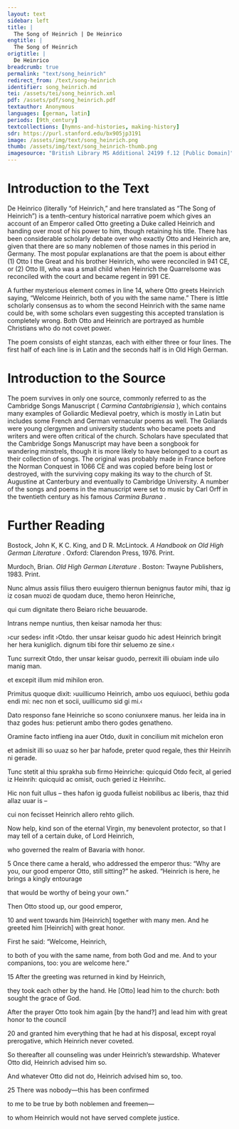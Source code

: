 ```yaml
---
layout: text
sidebar: left
title: |
  The Song of Heinrich | De Heinrico
engtitle: |
  The Song of Heinrich
origtitle: |
  De Heinrico
breadcrumb: true
permalink: "text/song_heinrich"
redirect_from: /text/song-heinrich
identifier: song_heinrich.md
tei: /assets/tei/song_heinrich.xml
pdf: /assets/pdf/song_heinrich.pdf
textauthor: Anonymous
languages: [german, latin]
periods: [9th_century]
textcollections: [hymns-and-histories, making-history]
sdr: https://purl.stanford.edu/bx905jp3191
image: /assets/img/text/song_heinrich.png
thumb: /assets/img/text/song_heinrich-thumb.png
imagesource: "British Library MS Additional 24199 f.12 [Public Domain]"
---
```

<h1>Introduction to the Text</h1>
<p>De Heinrico (literally “of Heinrich,” and here translated as “The Song of Heinrich”) is a tenth-century historical narrative poem which gives an account of an Emperor called Otto greeting a Duke called Heinrich and handing over most of his power to him, though retaining his title. There has been considerable scholarly debate over who exactly Otto and Heinrich are, given that there are so many noblemen of those names in this period in Germany. The most popular explanations are that the poem is about either (1) Otto I the Great and his brother Heinrich, who were reconciled in 941 CE, or (2) Otto III, who was a small child when Heinrich the Quarrelsome was reconciled with the court and became regent in 991 CE.</p>

<p>A further mysterious element comes in line 14, where Otto greets Heinrich saying, “Welcome Heinrich, both of you with the same name.” There is little scholarly consensus as to whom the second Heinrich with the same name could be, with some scholars even suggesting this accepted translation is completely wrong. Both Otto and Heinrich are portrayed as humble Christians who do not covet power.</p>

<p>The poem consists of eight stanzas, each with either three or four lines. The first half of each line is in Latin and the seconds half is in Old High German.</p>

<h1>Introduction to the Source</h1>
<p>The poem survives in only one source, commonly referred to as the Cambridge Songs Manuscript (<i> Carmina Cantabrigiensia</i> ), which contains many examples of Goliardic Medieval poetry, which is mostly in Latin but includes some French and German vernacular poems as well. The Goliards were young clergymen and university students who became poets and writers and were often critical of the church. Scholars have speculated that the Cambridge Songs Manuscript may have been a songbook for wandering minstrels, though it is more likely to have belonged to a court as their collection of songs. The original was probably made in France before the Norman Conquest in 1066 CE and was copied before being lost or destroyed, with the surviving copy making its way to the church of St. Augustine at Canterbury and eventually to Cambridge University. A number of the songs and poems in the manuscript were set to music by Carl Orff in the twentieth century as his famous <i> Carmina Burana</i> .</p>

<h1>Further Reading</h1>
<p>Bostock, John K, K C. King, and D R. McLintock. <i> A Handbook on Old High German Literature</i> . Oxford: Clarendon Press, 1976. Print.</p>
<p>Murdoch, Brian. <i> Old High German Literature</i> . Boston: Twayne Publishers, 1983. Print.</p>

<p>Nunc almus assis filius thero euuigero thiernun benignus fautor mihi, thaz ig iz cosan muozi de quodam duce, themo heron Heinriche,</p>
<p>qui cum dignitate thero Beiaro riche beuuarode.</p>

<p>Intrans nempe nuntius, then keisar namoda her thus:</p>
<p>›cur sedes‹ infit ›Otdo. ther unsar keisar guodo hic adest Heinrich bringit her hera kuniglich. dignum tibi fore thir seluemo ze sine.‹</p>

<p>Tunc surrexit Otdo, ther unsar keisar guodo, perrexit illi obuiam inde uilo manig man.</p>
<p>et excepit illum mid mihilon eron.</p>

<p>Primitus quoque dixit: ›uuillicumo Heinrich, ambo uos equiuoci, bethiu goda endi mi: nec non et socii, uuillicumo sid gi mi.‹</p>

<p>Dato responso fane Heinriche so scono coniunxere manus. her leida ina in thaz godes hus: petierunt ambo thero godes genatheno.</p>

<p>Oramine facto intfieng ina auer Otdo, duxit in concilium mit michelon eron</p>
<p>et admisit illi so uuaz so her þar hafode, preter quod regale, thes thir Heinrih ni gerade.</p>

<p>Tunc stetit al thiu sprakha sub firmo Heinriche: quicquid Otdo fecit, al geried iz Heinrih: quicquid ac omisit, ouch geried iz Heinrihc.</p>

<p>Hic non fuit ullus – thes hafon ig guoda fulleist nobilibus ac liberis, thaz thid allaz uuar is –</p>
<p>cui non fecisset Heinrich allero rehto gilich.</p>
<p>Now help, kind son of the eternal Virgin, my benevolent protector, so that I may tell of a certain duke, of Lord Heinrich,</p>
<p>who governed the realm of Bavaria with honor.</p>

<p>5 Once there came a herald, who addressed the emperor thus: “Why are you, our good emperor Otto, still sitting?” he asked. “Heinrich is here, he brings a kingly entourage</p>
<p>that would be worthy of being your own.”</p>

<p>Then Otto stood up, our good emperor,</p>
<p>10 and went towards him [Heinrich] together with many men. And he greeted him [Heinrich] with great honor.</p>

<p>First he said: “Welcome, Heinrich,</p>
<p>to both of you with the same name, from both God and me. And to your companions, too: you are welcome here.”</p>

<p>15 After the greeting was returned in kind by Heinrich,</p>
<p>they took each other by the hand. He [Otto] lead him to the church: both sought the grace of God.</p>

<p>After the prayer Otto took him again [by the hand?] and lead him with great honor to the council</p>
<p>20 and granted him everything that he had at his disposal, except royal prerogative, which Heinrich never coveted.</p>

<p>So thereafter all counseling was under Heinrich’s stewardship. Whatever Otto did, Heinrich advised him so.</p>
<p>And whatever Otto did not do, Heinrich advised him so, too.</p>

<p>25 There was nobody—this has been confirmed</p>
<p>to me to be true by both noblemen and freemen—</p>
<p>to whom Heinrich would not have served complete justice.</p>

